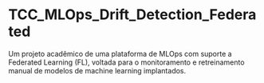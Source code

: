 # TCC_MLOps_Drift_Detection_Federated
Um projeto acadêmico de uma plataforma de MLOps com suporte a Federated Learning (FL), voltada para o monitoramento e retreinamento manual de modelos de machine learning implantados.

